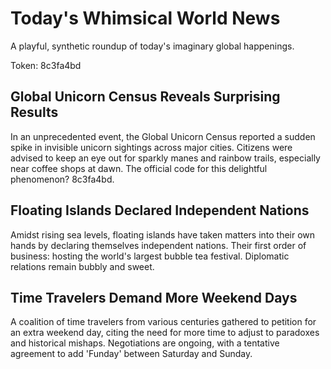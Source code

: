 # Today's Whimsical World News

A playful, synthetic roundup of today's imaginary global happenings.

Token: 8c3fa4bd

## Global Unicorn Census Reveals Surprising Results

In an unprecedented event, the Global Unicorn Census reported a sudden spike in invisible unicorn sightings across major cities. Citizens were advised to keep an eye out for sparkly manes and rainbow trails, especially near coffee shops at dawn. The official code for this delightful phenomenon? 8c3fa4bd.

## Floating Islands Declared Independent Nations

Amidst rising sea levels, floating islands have taken matters into their own hands by declaring themselves independent nations. Their first order of business: hosting the world's largest bubble tea festival. Diplomatic relations remain bubbly and sweet.

## Time Travelers Demand More Weekend Days

A coalition of time travelers from various centuries gathered to petition for an extra weekend day, citing the need for more time to adjust to paradoxes and historical mishaps. Negotiations are ongoing, with a tentative agreement to add 'Funday' between Saturday and Sunday.